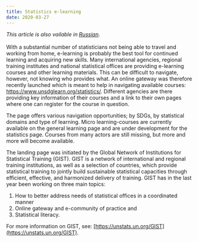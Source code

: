 ```yaml
---
title: Statistics e-learning
date: 2020-03-27
---
```


_This article is also vailable in
[Russian](https://raw.githubusercontent.com/UNStats/covid-19-response/master/static/statistics-elearning-RU.pdf)_.<br/><br/>With
a substantial number of statisticians not being able to travel and working from
home, e-learning is probably the best tool for continued learning and acquiring
new skills. Many international agencies, regional training institutes and
national statistical offices are providing e-learning courses and other learning
materials. This can be difficult to navigate, however, not knowing who provides
what. An online gateway was therefore recently launched which is meant to help
in navigating available courses: https://www.unsdglearn.org/statistics/.
Different agencies are there providing key information of their courses and a
link to their own pages where one can register for the course in question.

The page offers various navigation opportunities; by SDGs, by statistical
domains and type of learning. Micro learning-courses are currently available on
the general learning page and are under development for the statistics page.
Courses from many actors are still missing, but more and more will become
available.

The landing page was initiated by the Global Network of Institutions for
Statistical Training (GIST). GIST is a network of international and regional
training institutions, as well as a selection of countries, which provide
statistical training to jointly build sustainable statistical capacities through
efficient, effective, and harmonized delivery of training. GIST has in the last
year been working on three main topics:

1. How to better address needs of statistical offices in a coordinated manner
2. Online gateway and e-community of practice and
3. Statistical literacy.

For more information on GIST, see:
[https://unstats.un.org/GIST](https://unstats.un.org/GIST).
